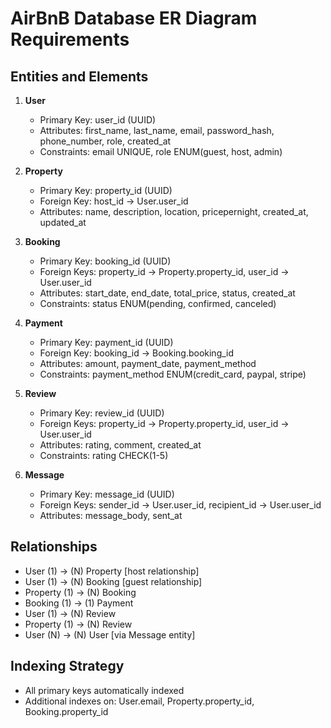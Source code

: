 # AirBnB Database ER Diagram Requirements

## Entities and Elements
1. **User**
   - Primary Key: user_id (UUID)
   - Attributes: first_name, last_name, email, password_hash, phone_number, role, created_at
   - Constraints: email UNIQUE, role ENUM(guest, host, admin)

2. **Property** 
   - Primary Key: property_id (UUID)
   - Foreign Key: host_id → User.user_id
   - Attributes: name, description, location, pricepernight, created_at, updated_at

3. **Booking**
   - Primary Key: booking_id (UUID)
   - Foreign Keys: property_id -> Property.property_id, user_id -> User.user_id
   - Attributes: start_date, end_date, total_price, status, created_at
   - Constraints: status ENUM(pending, confirmed, canceled)

4. **Payment**
   - Primary Key: payment_id (UUID)
   - Foreign Key: booking_id -> Booking.booking_id
   - Attributes: amount, payment_date, payment_method
   - Constraints: payment_method ENUM(credit_card, paypal, stripe)

5. **Review**
   - Primary Key: review_id (UUID)
   - Foreign Keys: property_id -> Property.property_id, user_id -> User.user_id
   - Attributes: rating, comment, created_at
   - Constraints: rating CHECK(1-5)

6. **Message**
   - Primary Key: message_id (UUID)
   - Foreign Keys: sender_id -> User.user_id, recipient_id -> User.user_id
   - Attributes: message_body, sent_at

## Relationships
- User (1) -> (N) Property [host relationship]
- User (1) -> (N) Booking [guest relationship]  
- Property (1) -> (N) Booking
- Booking (1) -> (1) Payment
- User (1) -> (N) Review
- Property (1) -> (N) Review
- User (N) -> (N) User [via Message entity]

## Indexing Strategy
- All primary keys automatically indexed
- Additional indexes on: User.email, Property.property_id, Booking.property_id



